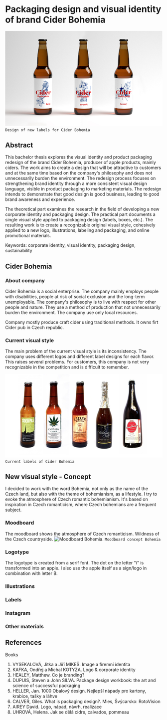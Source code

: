 # Packaging design and visual identity of brand Cider Bohemia
![new labels for Cider Bohemia.](img/thesis-abstract-hero.png)
`Design of new labels for Cider Bohemia`

## Abstract
This bachelor thesis explores the visual identity and product packaging redesign of the brand Cider Bohemia, producer of apple products, mainly ciders. The work aims to create a design that will be attractive to customers and at the same time based on the company's philosophy and does not unnecessarily burden the environment. The redesign process focuses on strengthening brand identity through a more consistent visual design language, visible in product packaging to marketing materials. The redesign intends to demonstrate that good design is good business, leading to good brand awareness and experience.

The theoretical part examines the research in the field of developing a new corporate identity and packaging design. The practical part documents a single visual style applied to packaging design (labels, boxes, etc.). The resulting work is to create a recognizable original visual style, cohesively applied to a new logo, illustrations, labeling and packaging, and online promotional materials.

Keywords: corporate identity, visual identity, packaging design, sustainability

## Cider Bohemia
### About company 
Cider Bohemia is a social enterprise. The company mainly employs people with disabilities, people at risk of social exclusion and the long-term unemployable.
The company's philosophy is to live with respect for other people and nature. They use a method of production that not unnecessarily burden the environment. The company use only local resources. 

Company mostly produce craft cider using traditional methods. It owns firt Cider pub in Czech republic.

### Current visual style
The main problem of the current visual style is its inconsistency. The company uses different logos and different label designs for each flavor. This raises several problems. For customers, this company is not very recognizable in the competition and is difficult to remember.

![current labels of Cider Bohemia.](img/current_labels.png)
`Current labels of Cider Bohemia`

## New visual style - Concept
I decided to work with the word Bohemia, not only as the name of the Czech land, but also with the theme of bohemianism, as a lifestyle. I try to evoke the atmosphere of Czech romantic bohemianism. It's based on inspiration in Czech romanticism, where Czech bohemians are a frequent subject. 

### Moodboard
The moodboard shows the atmosphere of Czech romanticism. Wildness of the Czech countryside.
![Moodboard Bohemia.](img/moodboard_bohemistvi.jpg)
`Moodboard concept Bohemia`

### Logotype
The logotype is created from a serif font. The dot on the letter "i" is transformed into an apple. I also use the apple itself as a sign/logo in combination with letter B.

### Illustrations

### Labels

### Instagram

### Other materials


## References
Books
1.	VYSEKALOVÁ, Jitka a Jiří MIKEŠ. Image a firemní identita
2.	KAFKA, Ondřej a Michal KOTYZA. Logo & corporate identity
3.	HEALEY, Matthew. Co je branding?
4.	DUPUIS, Steven a John SILVA. Package design workbook: the art and science of successful packaging
5.	HELLER, Jan. 1000 Obalový design. Nejlepší nápady pro kartony, krabice, tašky a láhve
6.	CALVER, Giles. What is packaging design?. Mies, Švýcarsko: RotoVision
7.	AIREY David. Logo, nápad, návrh, realizace
8.	UHROVÁ, Helena. Jak se dělá cidre, calvados, pommeau

